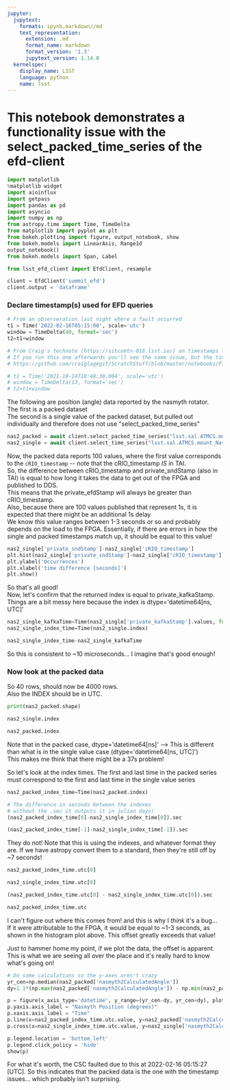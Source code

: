 ```yaml
---
jupyter:
  jupytext:
    formats: ipynb,markdown//md
    text_representation:
      extension: .md
      format_name: markdown
      format_version: '1.3'
      jupytext_version: 1.14.0
  kernelspec:
    display_name: LSST
    language: python
    name: lsst
---
```


# This notebook demonstrates a functionality issue with the select_packed_time_series of the efd-client

```python
import matplotlib
%matplotlib widget
import aioinflux
import getpass
import pandas as pd
import asyncio
import numpy as np
from astropy.time import Time, TimeDelta
from matplotlib import pyplot as plt
from bokeh.plotting import figure, output_notebook, show
from bokeh.models import LinearAxis, Range1d
output_notebook()
from bokeh.models import Span, Label

from lsst_efd_client import EfdClient, resample
```

```python
client = EfdClient('summit_efd')
client.output = 'dataframe'
```

### Declare timestamp(s) used for EFD queries

```python
# From an observeration last night where a fault occurred
t1 = Time('2022-02-16T05:15:00', scale='utc')
window = TimeDelta(40, format='sec')
t2=t1+window
```

```python
# From Craig's technote (https://sitcomtn-018.lsst.io/) on timestamps - the notebook is meant for the above dataset.
# If you run this one afterwards you'll see the same issue, but the time offset is different!
# https://github.com/craiglagegit/ScratchStuff/blob/master/notebooks/Plot_Tracking_UTC_29Oct21.ipynb

# t1 = Time('2021-10-14T18:48:30.004', scale='utc')
# window = TimeDelta(13, format='sec')
# t2=t1+window
```

The following are position (angle) data reported by the nasmyth rotator. <br>
The first is a packed dataset <br>
The second is a single value of the packed dataset, but pulled out individually and therefore does not use "select_packed_time_series"

```python
nas2_packed = await client.select_packed_time_series("lsst.sal.ATMCS.mount_Nasmyth_Encoders", ["nasmyth2CalculatedAngle"], t1, t2)
nas2_single = await client.select_time_series("lsst.sal.ATMCS.mount_Nasmyth_Encoders", ["nasmyth2CalculatedAngle0","nasmyth2CalculatedAngle99","private_sndStamp" ,"private_kafkaStamp", "cRIO_timestamp"], t1, t2)
```

Now, the packed data reports 100 values, where the first value corresponds to the `cRIO_timestamp` -- note that the cRIO_timestamp *IS* in TAI. <br>
So, the difference between cRIO_timestamp and private_sndStamp (also in TAI) is equal to how long it takes the data to get out of the FPGA and published to DDS. <br>
This means that the private_efdStamp will always be greater than cRIO_timestamp. <br>
Also, because there are 100 values published that represent 1s, it is expected that there might be an additional 1s delay<br>
We know this value ranges between 1-3 seconds or so and probably depends on the load to the FPGA.
Essentially, if there are errors in how the single and packed timestamps match up, it should be equal to this value!

```python
nas2_single['private_sndStamp']-nas2_single['cRIO_timestamp']
plt.hist(nas2_single['private_sndStamp']-nas2_single['cRIO_timestamp'])
plt.ylabel('Occurrences')
plt.xlabel('time difference [seconds]')
plt.show()
```

So that's all good! <br>
Now, let's confirm that the returned index is equal to private_kafkaStamp.
Things are a bit messy here because the index is dtype='datetime64[ns, UTC]'

```python
nas2_single_kafkaTime=Time(nas2_single['private_kafkaStamp'].values, format='unix_tai')
nas2_single_index_time=Time(nas2_single.index)
```

```python tags=[]
nas2_single_index_time-nas2_single_kafkaTime
```

So this is consistent to ~10 microseconds... I imagine that's good enough!


### Now look at the packed data
So 40 rows, should now be 4000 rows. <br>
Also the INDEX should be in UTC.

```python
print(nas2_packed.shape)
```

```python
nas2_single.index
```

```python
nas2_packed.index
```

Note that in the packed case, dtype='datetime64[ns]' --> This is different than what is in the single value case (dtype='datetime64[ns, UTC]') <br>
This makes me think that there might be a 37s problem!


So let's look at the index times. The first and last time in the packed series must correspond to the first and last time in the single value series

```python
nas2_packed_index_time=Time(nas2_packed.index)
```

```python
# The difference in seconds between the indexes
# without the .sec it outputs it in julian days!
(nas2_packed_index_time[0]-nas2_single_index_time[0]).sec
```

```python
(nas2_packed_index_time[-1]-nas2_single_index_time[-1]).sec
```

They do not! Note that this is using the indexes, and whatever format they are.
If we have astropy convert them to a standard, then they're still off by ~7 seconds! 

```python
nas2_packed_index_time.utc[0]
```

```python
nas2_single_index_time.utc[0]
```

```python
(nas2_packed_index_time.utc[0] - nas2_single_index_time.utc[0]).sec
```

```python
nas2_packed_index_time.utc
```

I can't figure out where this comes from! and this is why I *think* it's a bug...  
If it were attributable to the FPGA, it would be equal to ~1-3 seconds, as shown in the histogram plot above.
This offset greatly exceeds that value!


Just to hammer home my point, if we plot the data, the offset is apparent. <br>
This is what we are seeing all over the place and it's really hard to know what's going on!

```python
# Do some calculations so the y-axes aren't crazy
yr_cen=np.median(nas2_packed['nasmyth2CalculatedAngle'])
dy=1.1*(np.max(nas2_packed['nasmyth2CalculatedAngle']) - np.min(nas2_packed['nasmyth2CalculatedAngle']))/2

p = figure(x_axis_type='datetime', y_range=(yr_cen-dy, yr_cen+dy), plot_width=800, plot_height=400)
p.yaxis.axis_label = "Nasmyth Position (degrees)"
p.xaxis.axis_label = "Time"
p.line(x=nas2_packed_index_time.utc.value, y=nas2_packed['nasmyth2CalculatedAngle'], color='black', line_width=2, legend_label='Packed Data')
p.cross(x=nas2_single_index_time.utc.value, y=nas2_single['nasmyth2CalculatedAngle0'], color='red', line_width=2, line_dash='dashed', legend_label='single data')#

p.legend.location = 'bottom_left'
p.legend.click_policy = 'hide'
show(p)
```

For what it's worth, the CSC faulted due to this at 2022-02-16 05:15:27 [UTC]. 
So this indicates that the packed data is the one with the timestamp issues... which probably isn't surprising.

```python

```
